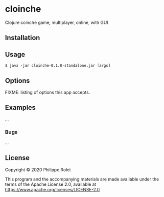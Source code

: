 # cloinche

Clojure coinche game, multiplayer, online, with GUI

## Installation


## Usage

    $ java -jar cloinche-0.1.0-standalone.jar [args]

## Options

FIXME: listing of options this app accepts.

## Examples

...

### Bugs

...

## License

Copyright © 2020 Philippe Rolet

This program and the accompanying materials are made available under the
terms of the Apache License 2.0, available at https://www.apache.org/licenses/LICENSE-2.0
